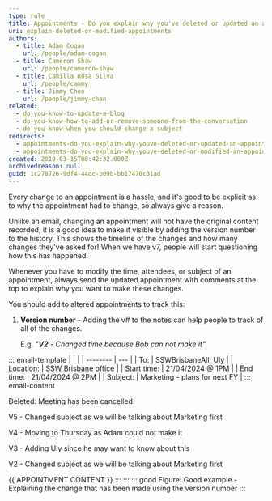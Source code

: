 ```yaml
---
type: rule
title: Appointments - Do you explain why you've deleted or updated an appointment?
uri: explain-deleted-or-modified-appointments
authors:
  - title: Adam Cogan
    url: /people/adam-cogan
  - title: Cameron Shaw
    url: /people/cameron-shaw
  - title: Camilla Rosa Silva
    url: /people/cammy
  - title: Jimmy Chen
    url: /people/jimmy-chen
related:
  - do-you-know-to-update-a-blog
  - do-you-know-how-to-add-or-remove-someone-from-the-conversation
  - do-you-know-when-you-should-change-a-subject
redirects:
  - appointments-do-you-explain-why-youve-deleted-or-updated-an-appointment
  - appointments-do-you-explain-why-youve-deleted-or-modified-an-appointment
created: 2010-03-15T08:42:32.000Z
archivedreason: null
guid: 1c278726-9df4-44dc-b09b-bb17470c31ad
---
```

Every change to an appointment is a hassle, and it's good to be explicit as to why the appointment had to change, so always give a reason. 

Unlike an email, changing an appointment will not have the original content recorded, it is a good idea to make it visible by adding the version number to the history. This shows the timeline of the changes and how many changes they've asked for! When we have v7, people will start questioning how this has happened.

Whenever you have to modify the time, attendees, or subject of an appointment, always send the updated appointment with comments at the top to explain why you want to make these changes.

You should add to altered appointments to track this:

1. **Version number** - Adding the v# to the notes can help people to track of all of the changes. 

   E.g. _"**V2** - Changed time because Bob can not make it"_

::: email-template
|          |     |
| -------- | --- |
| To:      | SSWBrisbaneAll; Uly |
| Location:      | SSW Brisbane office |
| Start time:      | 21/04/2024 @ 1PM |
| End time:      | 21/04/2024 @ 2PM |
| Subject: | Marketing - plans for next FY |
::: email-content

Deleted: Meeting has been cancelled

V5 - Changed subject as we will be talking about Marketing first

V4 - Moving to Thursday as Adam could not make it

V3 - Adding Uly since he may want to know about this

V2 - Changed subject as we will be talking about Marketing first

{{ APPOINTMENT CONTENT }}
:::
:::
::: good
Figure: Good example - Explaining the change that has been made using the version number
:::
